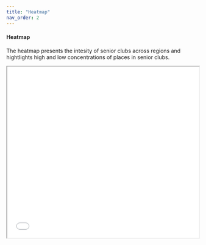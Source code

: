 ```yaml
---
title: "Heatmap"
nav_order: 2
---
```



#### **Heatmap**
The heatmap presents the intesity of senior clubs across regions and hightlights high and low concentrations of places in senior clubs.

<iframe src="{{ '/assets/heatmap.html' | relative_url }}" width="100%" height="450"></iframe>